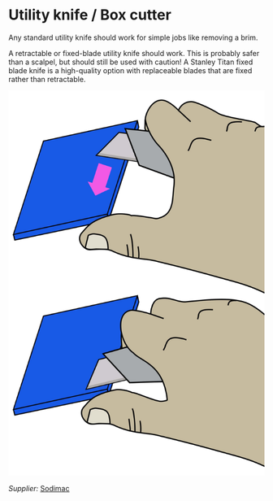 # Utility knife / Box cutter

Any standard utility knife should work for simple jobs like removing a brim.


A retractable or fixed-blade utility knife should work. This is probably safer than a scalpel, but should still be used with caution! A Stanley Titan fixed blade knife is a high-quality option with replaceable blades that are fixed rather than retractable.

![](../../images/Tools-and-Parts/BrimRemoval.jpg)

*Supplier:* [Sodimac](https://www.sodimac.cl/sodimac-cl/articulo/110284473/Cuchillo-cartonero-metal/110284475)
